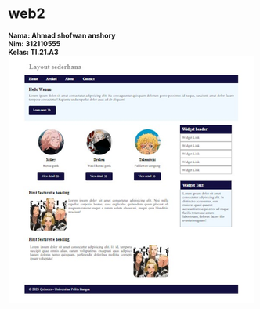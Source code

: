 # web2
**Nama: Ahmad shofwan anshory**
<br/>
**Nim: 312110555**
<br/>
**Kelas: TI.21.A3**
<br/>
<img src="/image/ss.jpg" style="display:block;margin:auto;max-width:500px;">

